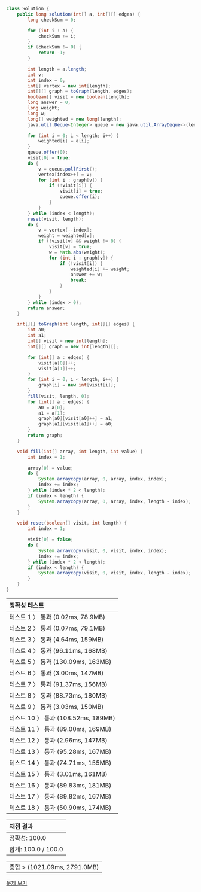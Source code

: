 ```java
class Solution {     
    public long solution(int[] a, int[][] edges) {
        long checkSum = 0;

        for (int i : a) {
            checkSum += i;
        }
        if (checkSum != 0) {
            return -1;
        }

        int length = a.length;
        int v;
        int index = 0;
        int[] vertex = new int[length];
        int[][] graph = toGraph(length, edges);
        boolean[] visit = new boolean[length];
        long answer = 0;
        long weight;
        long w;
        long[] weighted = new long[length];
        java.util.Deque<Integer> queue = new java.util.ArrayDeque<>(length);

        for (int i = 0; i < length; i++) {
            weighted[i] = a[i];
        }
        queue.offer(0);
        visit[0] = true;
        do {
            v = queue.pollFirst();
            vertex[index++] = v;
            for (int i : graph[v]) {
                if (!visit[i]) {
                    visit[i] = true;
                    queue.offer(i);
                }
            }
        } while (index < length);
        reset(visit, length);
        do {
            v = vertex[--index];
            weight = weighted[v];
            if (!visit[v] && weight != 0) {
                visit[v] = true;
                w = Math.abs(weight);
                for (int i : graph[v]) {
                    if (!visit[i]) {
                        weighted[i] += weight;
                        answer += w;
                        break;
                    }
                }
            }
        } while (index > 0);
        return answer;
    }

    int[][] toGraph(int length, int[][] edges) {
        int a0;
        int a1;
        int[] visit = new int[length];
        int[][] graph = new int[length][];

        for (int[] a : edges) {
            visit[a[0]]++;
            visit[a[1]]++;
        }
        for (int i = 0; i < length; i++) {
            graph[i] = new int[visit[i]];
        }
        fill(visit, length, 0);
        for (int[] a : edges) {
            a0 = a[0];
            a1 = a[1];
            graph[a0][visit[a0]++] = a1;
            graph[a1][visit[a1]++] = a0;
        }
        return graph;
    }

    void fill(int[] array, int length, int value) {
        int index = 1;

        array[0] = value;
        do {
            System.arraycopy(array, 0, array, index, index);
            index += index;
        } while (index * 2 < length);
        if (index < length) {
            System.arraycopy(array, 0, array, index, length - index);
        }
    }

    void reset(boolean[] visit, int length) {
        int index = 1;

        visit[0] = false;
        do {
            System.arraycopy(visit, 0, visit, index, index);
            index += index;
        } while (index * 2 < length);
        if (index < length) {
            System.arraycopy(visit, 0, visit, index, length - index);
        }
    }
}
```
 | 정확성 테스트 | 
 |  :-  | 
 | 테스트 1 〉	통과 (0.02ms, 78.9MB) | 
 | 테스트 2 〉	통과 (0.07ms, 79.1MB) | 
 | 테스트 3 〉	통과 (4.64ms, 159MB) | 
 | 테스트 4 〉	통과 (96.11ms, 168MB) | 
 | 테스트 5 〉	통과 (130.09ms, 163MB) | 
 | 테스트 6 〉	통과 (3.00ms, 147MB) | 
 | 테스트 7 〉	통과 (91.37ms, 156MB) | 
 | 테스트 8 〉	통과 (88.73ms, 180MB) | 
 | 테스트 9 〉	통과 (3.03ms, 150MB) | 
 | 테스트 10 〉	통과 (108.52ms, 189MB) | 
 | 테스트 11 〉	통과 (89.00ms, 169MB) | 
 | 테스트 12 〉	통과 (2.96ms, 147MB) | 
 | 테스트 13 〉	통과 (95.28ms, 167MB) | 
 | 테스트 14 〉	통과 (74.71ms, 155MB) | 
 | 테스트 15 〉	통과 (3.01ms, 161MB) | 
 | 테스트 16 〉	통과 (89.83ms, 181MB) | 
 | 테스트 17 〉	통과 (89.82ms, 167MB) | 
 | 테스트 18 〉	통과 (50.90ms, 174MB) | 

 | 채점 결과 | 
 | :- | 
 | 정확성: 100.0 | 
 | 합계: 100.0 / 100.0 | 

 || 
 | :- | 
 | 총합 > (1021.09ms, 2791.0MB) | 

[문제 보기](https://programmers.co.kr/learn/courses/30/lessons/76503?language=java)